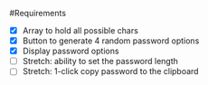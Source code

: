 #Requirements

- [x] Array to hold all possible chars
- [x] Button to generate 4 random password options
- [x] Display password options
- [ ] Stretch: ability to set the password length
- [ ] Stretch: 1-click copy password to the clipboard